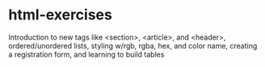 # html-exercises
Introduction to new tags like &lt;section>, &lt;article>, and &lt;header>, ordered/unordered lists, styling w/rgb, rgba, hex, and color name, creating a registration form, and learning to build tables
